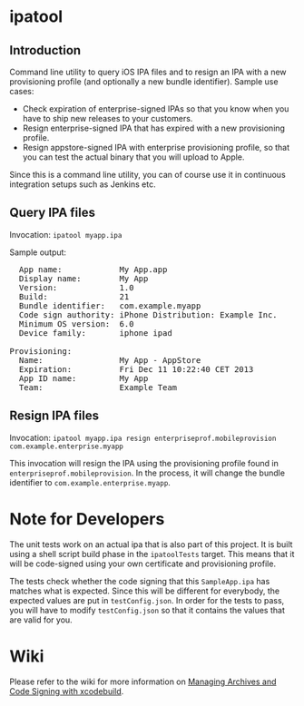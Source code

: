 ipatool
=======

Introduction
------------
Command line utility to query iOS IPA files and to resign an IPA with a new provisioning profile (and optionally a new bundle identifier). Sample use cases:

   * Check expiration of enterprise-signed IPAs so that you know when you have to ship new releases to your customers.
   * Resign enterprise-signed IPA that has expired with a new provisioning profile.
   * Resign appstore-signed IPA with enterprise provisioning profile, so that you can test the actual binary that you will upload to Apple.
   
Since this is a command line utility, you can of course use it in continuous integration setups such as Jenkins etc.

Query IPA files
---------------
Invocation: `ipatool myapp.ipa`

Sample output:
<pre>
  App name:            My App.app
  Display name:        My App
  Version:             1.0
  Build:               21
  Bundle identifier:   com.example.myapp
  Code sign authority: iPhone Distribution: Example Inc.
  Minimum OS version:  6.0
  Device family:       iphone ipad 

Provisioning:
  Name:                My App - AppStore
  Expiration:          Fri Dec 11 10:22:40 CET 2013
  App ID name:         My App
  Team:                Example Team
</pre>

Resign IPA files
----------------
Invocation: `ipatool myapp.ipa resign enterpriseprof.mobileprovision com.example.enterprise.myapp`

This invocation will resign the IPA using the provisioning profile found in `enterpriseprof.mobileprovision`. In the process, it will change the bundle identifier to `com.example.enterprise.myapp`.

Note for Developers
===================
The unit tests work on an actual ipa that is also part of this project. It is built using a shell script build phase in the `ipatoolTests` target. This means that it will be code-signed using your own certificate and provisioning profile.

The tests check whether the code signing that this `SampleApp.ipa` has matches what is expected. Since this will be different for everybody, the expected values are put in `testConfig.json`. In order for the tests to pass, you will have to modify `testConfig.json` so that it contains the values that are valid for you.

Wiki
====
Please refer to the wiki for more information on [Managing Archives and Code Signing with xcodebuild](https://github.com/svdo/ipatool/wiki/Managing-Archives-and-Code-Signing-with-xodebuild).

